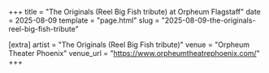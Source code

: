 +++
title = "The Originals (Reel Big Fish tribute) at Orpheum Flagstaff"
date = 2025-08-09
template = "page.html"
slug = "2025-08-09-the-originals-reel-big-fish-tribute"

[extra]
artist = "The Originals (Reel Big Fish tribute)"
venue = "Orpheum Theater Phoenix"
venue_url = "https://www.orpheumtheatrephoenix.com/"
+++

